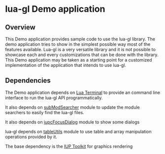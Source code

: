 # lua-gl Demo application

## Overview

This Demo application provides sample code to use the lua-gl library. The demo application tries to show in the simplest possible way most of the features available. Lua-gl is a very versatile library and it is not possible to showcase each and every customizations that can be done with the library. This Demo application may be taken as a starting point for a customized implementation of the application that intends to use lua-gl.

## Dependencies
The Demo application depends on [Lua Terminal](https://github.com/aryajur/LuaTerminal) to provide an command line interface to run the lua-gl API programmatically. 

It also depends on [subModSearcher](https://github.com/aryajur/subModSearcher) module to update the module searchers to easily find the lua-gl files.

It also depends on [iupcFocusDialog](https://github.com/aryajur/iupcFocusDialog.git) module to show some dialogs

lua-gl depends on [tableUtils](https://github.com/aryajur/tableUtils) module to use table and array manipulation operations provided by it.

The base dependency is the [IUP Toolkit](https://www.tecgraf.puc-rio.br/iup/) for graphics rendering